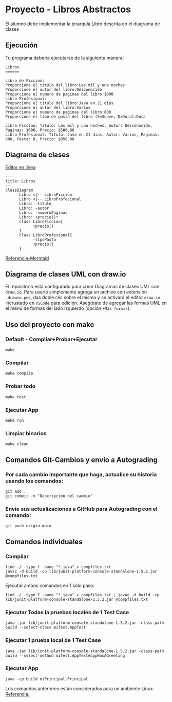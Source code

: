 # Proyecto - Libros Abstractos

El alumno debe implementar la jerarquía Libro descrita en el diagrama de clases

## Ejecución

Tu programa debería ejecutarse de la siguiente manera:

```
Libros
======

Libro de Ficcion:
Proporcione el titulo del libro:Las mil y una noches
Proporcione el autor del libro:Desconocido
Proporcione el numero de paginas del libro:1000
Libro Profesional:
Proporcione el titulo del libro:Java en 21 dias
Proporcione el autor del libro:Varios
Proporcione el numero de paginas del libro:800
Proporcione el tipo de pasta del libro (S=Suave, D=Dura):Dura

Libro Ficcion: Titulo: Las mil y una noches, Autor: Desconocido, Paginas: 1000, Precio: $500.00
Libro Profesional: Titulo: Java en 21 dias, Autor: Varios, Paginas: 800, Pasta: D, Precio: $850.00
```

## Diagrama de clases
[Editor en línea](https://mermaid.live/)
```mermaid
---
title: Libros
---
classDiagram
      Libro <|-- LibroFiccion
      Libro <|-- LibroProfesional
      Libro: -titulo
      Libro: -autor
      Libro: -numeroPaginas
      Libro: +precio()*
      class LibroFiccion{
            +precio()
      }
      class LibroProfesional{
            -tipoPasta
            +precio()
      }
```
[Referencia-Mermaid](https://mermaid.js.org/syntax/classDiagram.html)

## Diagrama de clases UML con draw.io
El repositorio está configurado para crear Diagramas de clases UML con ```draw.io```. Para usarlo simplemente agrega un archivo con extensión ```.drawio.png```, das doble clic sobre el mismo y se activará el editor ```draw.io``` incrustado en ```VSCode``` para edición. Asegúrate de agregar las formas UML en el menú de formas del lado izquierdo (opción ```+Más formas```).

## Uso del proyecto con make

### Default - Compilar+Probar+Ejecutar
```
make
```
### Compilar
```
make compile
```
### Probar todo
```
make test
```
### Ejecutar App
```
make run
```
### Limpiar binarios
```
make clean
```
## Comandos Git-Cambios y envío a Autograding

### Por cada cambio importante que haga, actualice su historia usando los comandos:
```
git add .
git commit -m "Descripción del cambio"
```
### Envíe sus actualizaciones a GitHub para Autograding con el comando:
```
git push origin main
```
## Comandos individuales
### Compilar

```
find ./ -type f -name "*.java" > compfiles.txt
javac -d build -cp lib/junit-platform-console-standalone-1.5.2.jar @compfiles.txt
```
Ejecutar ambos comandos en 1 sólo paso:

```
find ./ -type f -name "*.java" > compfiles.txt ; javac -d build -cp lib/junit-platform-console-standalone-1.5.2.jar @compfiles.txt
```


### Ejecutar Todas la pruebas locales de 1 Test Case

```
java -jar lib/junit-platform-console-standalone-1.5.2.jar -class-path build --select-class miTest.AppTest
```
### Ejecutar 1 prueba local de 1 Test Case

```
java -jar lib/junit-platform-console-standalone-1.5.2.jar -class-path build --select-method miTest.AppTest#appHasAGreeting
```
### Ejecutar App
```
java -cp build miPrincipal.Principal
```
Los comandos anteriores están considerados para un ambiente Linux. [Referencia.](https://www.baeldung.com/junit-run-from-command-line)
